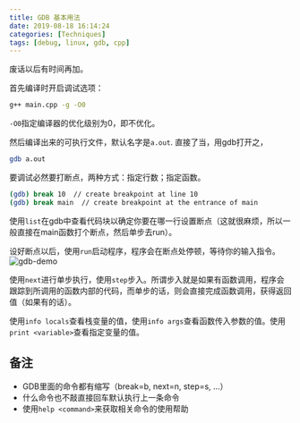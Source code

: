 ```yaml
---
title: GDB 基本用法
date: 2019-08-18 16:14:24
categories: [Techniques]
tags: [debug, linux, gdb, cpp]
---
```


废话以后有时间再加。

首先编译时开启调试选项：
```bash
g++ main.cpp -g -O0
```
`-O0`指定编译器的优化级别为0，即不优化。

<!--more-->

然后编译出来的可执行文件，默认名字是`a.out`. 直接了当，用gdb打开之，
```bash
gdb a.out
```

要调试必然要打断点，两种方式：指定行数；指定函数。
```bash
(gdb) break 10  // create breakpoint at line 10
(gdb) break main  // create breakpoint at the entrance of main
```
使用`list`在gdb中查看代码块以确定你要在哪一行设置断点（这就很麻烦，所以一般直接在main函数打个断点，然后单步去run）。

设好断点以后，使用`run`启动程序，程序会在断点处停顿，等待你的输入指令。
![gdb-demo](gdb-demo.png)

使用`next`进行单步执行，使用`step`步入。所谓步入就是如果有函数调用，程序会跟踪到所调用的函数内部的代码，而单步的话，则会直接完成函数调用，获得返回值（如果有的话）。

使用`info locals`查看栈变量的值，使用`info args`查看函数传入参数的值。使用`print <variable>`查看指定变量的值。

## 备注

- GDB里面的命令都有缩写（break=b, next=n, step=s, ...）
- 什么命令也不敲直接回车默认执行上一条命令
- 使用`help <command>`来获取相关命令的使用帮助
